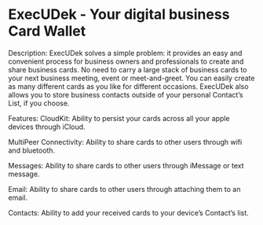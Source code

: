 # ExecUDek - Your digital business Card Wallet 

Description:
ExecUDek solves a simple problem: it provides an easy and convenient process for business owners and professionals to create and share business cards. No need to carry a large stack of business cards to your next business meeting, event or meet-and-greet. You can easily create as many different cards as you like for different occasions. ExecUDek also allows you to store business contacts outside of your personal Contact’s List, if you choose.

Features:
CloudKit:
Ability to persist your cards across all your apple devices through iCloud.

MultiPeer Connectivity:
Ability to share cards to other users through wifi and bluetooth.

Messages:
Ability to share cards to other users through iMessage or text message. 

Email:
Ability to share cards to other users through attaching them to an email.

Contacts:
Ability to add your received cards to your device’s Contact’s list. 
